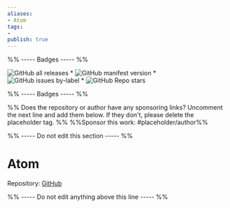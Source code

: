 ```yaml
---
aliases:
- Atom
tags: 
- 
publish: true
---
```


%% ----- Badges ----- %%

![GitHub all releases](https://img.shields.io/github/downloads/kognise/obsidian-atom/total?color=573E7A&logo=github&style=for-the-badge) * ![GitHub manifest version](https://img.shields.io/github/manifest-json/v/kognise/obsidian-atom?color=573E7A&logo=github&style=for-the-badge) * ![GitHub issues by-label](https://img.shields.io/github/issues/kognise/obsidian-atom/help%20wanted?color=573E7A&logo=github&style=for-the-badge) * ![GitHub Repo stars](https://img.shields.io/github/stars/kognise/obsidian-atom?color=573E7A&logo=github&style=for-the-badge)

%% ----- Badges ----- %%

%% Does the repository or author have any sponsoring links? Uncomment the next line and add them below. If they don't, please delete the placeholder tag. %%
%%Sponsor this work: #placeholder/author%%

%% ----- Do not edit this section ----- %%

# Atom

Repository: [GitHub](https://github.com/kognise/obsidian-atom)



%% ----- Do not edit anything above this line ----- %% 
